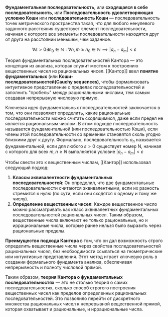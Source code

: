**Фундаментальная последовательность**, или **сходящаяся в себе последовательность**, или **Последовательность  удовлетворяющая условию Коши** или **последовательность Коши** — последовательность точек метрического пространства такая, что для любого ненулевого заданного расстояния существует элемент последовательности, начиная с которого все элементы последовательности находятся друг от друга на расстоянии меньшем, чем заданное.

$$
\forall \varepsilon > 0 \exists n_{0} \in \mathbb{N}: \forall n, m \geq n_{0} \in \mathbb{N} \implies |a_{n}-a_{m}| < \varepsilon 
$$

Теория фундаментальных последовательностей Кантора — это концепция из анализа, которая служит мостом к построению вещественных чисел из рациональных чисел. [[Кантор]] ввел **понятие фундаментальных** (или **Коши-последовательностей(Cauchy sequences)**, чтобы формализовать интуитивное представление о пределах последовательностей и заполнить "пробелы" между рациональными числами, тем самым создавая непрерывную числовую прямую.

Ключевая идея фундаментальных последовательностей заключается в том, что они позволяют определить, какие рациональные последовательности можно считать сходящимися, даже если предел не является рациональным числом. В этом подходе последовательность называется фундаментальной (или последовательностью Коши), если члены этой последовательности со временем становятся сколь угодно близкими друг к другу. Формально, последовательность ${a_{n}}$ называется фундаментальной, если для любого $\varepsilon > 0$  существует номер N, начиная с которого для всех $m,n \geq N$  выполняется условие $|a_{n}-a_{m}| < \varepsilon$

Чтобы свести это к вещественным числам, [[Кантор]] использовал следующий подход:

1. **Классы эквивалентности фундаментальных последовательностей**: Он определил, что две фундаментальные последовательности считаются эквивалентными, если их разность стремится к нулю (по сути, если они сходятся к одному и тому же числу).
2. **Определение вещественных чисел**: Каждое вещественное число можно рассматривать как класс эквивалентных фундаментальных последовательностей рациональных чисел. Таким образом, вещественные числа включают не только рациональные, но и иррациональные числа, которые ранее нельзя было выразить через рациональные пределы.

**Преимущество подхода Кантора** в том, что он дал возможность строго определить вещественные числа через свойства последовательностей рациональных чисел, без необходимости ссылаться на геометрические или интуитивные представления. Этот метод играет ключевую роль в создании формального фундамента анализа, обеспечивая непрерывность и полноту числовой прямой.

Таким образом, **теория Кантора о фундаментальных последовательностях** — это не столько теория о самих последовательностях, сколько способ строгого построения вещественных чисел как пределов определенных рациональных последовательностей. Это позволило перейти от дискретного множества рациональных чисел к непрерывной вещественной прямой, которая охватывает и рациональные, и иррациональные числа.